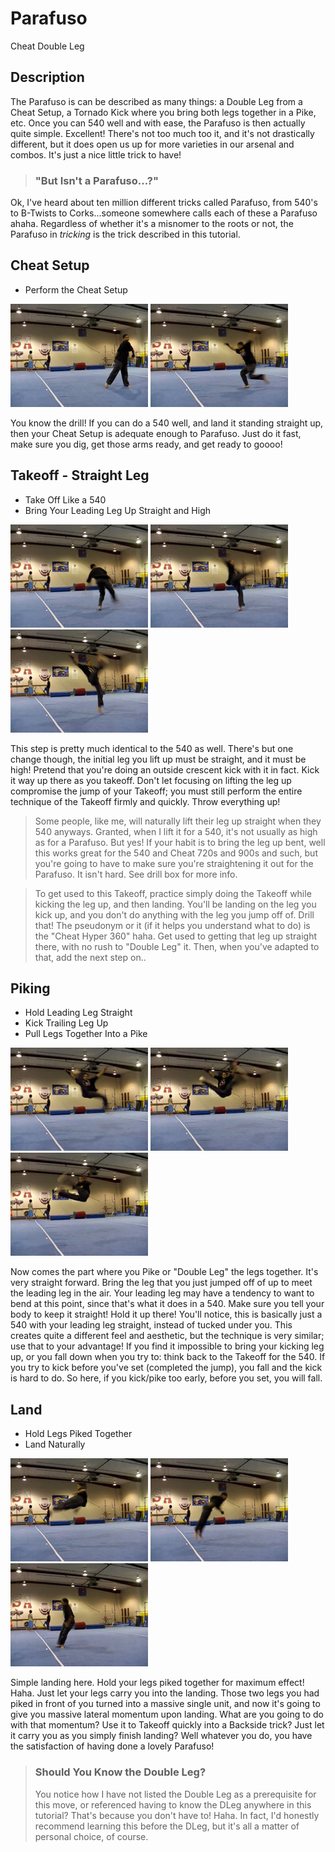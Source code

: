 # Parafuso
Cheat Double Leg

## Description

The Parafuso is can be described as many things: a Double Leg from a Cheat Setup, a Tornado Kick where you bring both legs together in a Pike, etc. Once you can 540 well and with ease, the Parafuso is then actually quite simple. Excellent! There's not too much too it, and it's not drastically different, but it does open us up for more varieties in our arsenal and combos. It's just a nice little trick to have!
>### "But Isn't a Parafuso...?"
Ok, I've heard about ten million different tricks called Parafuso, from 540's to B-Twists to Corks...someone somewhere calls each of these a Parafuso ahaha. Regardless of whether it's a misnomer to the roots or not, the Parafuso in <i>tricking</i> is the trick described in this tutorial.

## Cheat Setup

* Perform the Cheat Setup


![image](images/Parafuso/Demo_Parafuso_0001.jpg "") ![image](images/Parafuso/Demo_Parafuso_0002.jpg "")

You know the drill! If you can do a 540 well, and land it standing straight up, then your Cheat Setup is adequate enough to Parafuso. Just do it fast, make sure you dig, get those arms ready, and get ready to goooo!

## Takeoff - Straight Leg

* Take Off Like a 540
* Bring Your Leading Leg Up Straight and High


![image](images/Parafuso/Demo_Parafuso_0003.jpg "") ![image](images/Parafuso/Demo_Parafuso_0004.jpg "") ![image](images/Parafuso/Demo_Parafuso_0005.jpg "")

This step is pretty much identical to the 540 as well. There's but one change though, the initial leg you lift up must be straight, and it must be high! Pretend that you're doing an outside crescent kick with it in fact. Kick it way up there as you takeoff.
Don't let focusing on lifting the leg up compromise the jump of your Takeoff; you must still perform the entire technique of the Takeoff firmly and quickly. Throw everything up!
>Some people, like me, will naturally lift their leg up straight when they 540 anyways. Granted, when I lift it for a 540, it's not usually as high as for a Parafuso. But yes! If your habit is to bring the leg up bent, well this works great for the 540 and Cheat 720s and 900s and such, but you're going to have to make sure you're straightening it out for the Parafuso. It isn't hard. See drill box for more info.

>To get used to this Takeoff, practice simply doing the Takeoff while kicking the leg up, and then landing. You'll be landing on the leg you kick up, and you don't do anything with the leg you jump off of. Drill that! The pseudonym or it (if it helps you understand what to do) is the "Cheat Hyper 360" haha. Get used to getting that leg up straight there, with no rush to "Double Leg" it. Then, when you've adapted to that, add the next step on..

## Piking

* Hold Leading Leg Straight
* Kick Trailing Leg Up
* Pull Legs Together Into a Pike


![image](images/Parafuso/Demo_Parafuso_0006.jpg "") ![image](images/Parafuso/Demo_Parafuso_0007.jpg "") ![image](images/Parafuso/Demo_Parafuso_0008.jpg "")

Now comes the part where you Pike or "Double Leg" the legs together. It's very straight forward. Bring the leg that you just jumped off of up to meet the leading leg in the air.
Your leading leg may have a tendency to want to bend at this point, since that's what it does in a 540. Make sure you tell your body to keep it straight! Hold it up there!
You'll notice, this is basically just a 540 with your leading leg straight, instead of tucked under you. This creates quite a different feel and aesthetic, but the technique is very similar; use that to your advantage!
If you find it impossible to bring your kicking leg up, or you fall down when you try to: think back to the Takeoff for the 540. If you try to kick before you've set (completed the jump), you fall and the kick is hard to do. So here, if you kick/pike too early, before you set, you will fall.

## Land

* Hold Legs Piked Together
* Land Naturally


![image](images/Parafuso/Demo_Parafuso_0009.jpg "") ![image](images/Parafuso/Demo_Parafuso_0010.jpg "") ![image](images/Parafuso/Demo_Parafuso_0011.jpg "")

Simple landing here. Hold your legs piked together for maximum effect! Haha. Just let your legs carry you into the landing. Those two legs you had piked in front of you turned into a massive single unit, and now it's going to give you massive lateral momentum upon landing. What are you going to do with that momentum? Use it to Takeoff quickly into a Backside trick? Just let it carry you as you simply finish landing? Well whatever you do, you have the satisfaction of having done a lovely Parafuso!
>### Should You Know the Double Leg?
>You notice how I have not listed the Double Leg as a prerequisite for this move, or referenced having to know the DLeg anywhere in this tutorial? That's because you don't have to! Haha. In fact, I'd honestly recommend learning this before the DLeg, but it's all a matter of personal choice, of course.

